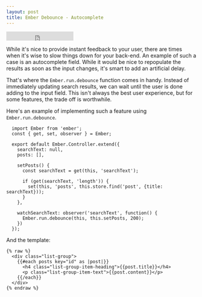 ```yaml
---
layout: post
title: Ember Debounce - Autocomplete
---
```

<iframe
  width="178" height="24" style="border:0px"
  src="http://mockra.com/2015/07/07/ember-debounce/">
</iframe>

While it's nice to provide instant feedback to your user, there are times when
it's wise to slow things down for your back-end. An example of such a case is
an autocomplete field. While it would be nice to repopulate the results as
soon as the input changes, it's smart to add an artificial delay.

That's where the `Ember.run.debounce` function comes in handy. Instead of
immediately updating search results, we can wait until the user is done adding
to the input field. This isn't always the best user experience, but for some
features, the trade off is worthwhile.

Here's an example of implementing such a feature using `Ember.run.debounce`.

```
  import Ember from 'ember';
  const { get, set, observer } = Ember;

  export default Ember.Controller.extend({
    searchText: null,
    posts: [],

    setPosts() {
      const searchText = get(this, 'searchText');

      if (get(searchText, 'length')) {
        set(this, 'posts', this.store.find('post', {title: searchText}));
      }
    },

    watchSearchText: observer('searchText', function() {
      Ember.run.debounce(this, this.setPosts, 200);
    })
  });
```

And the template:

```
{% raw %}
  <div class="list-group">
    {{#each posts key="id" as |post|}}
      <h4 class="list-group-item-heading">{{post.title}}</h4>
      <p class="list-group-item-text">{{post.content}}</p>
    {{/each}}
  </div>
{% endraw %}
```
